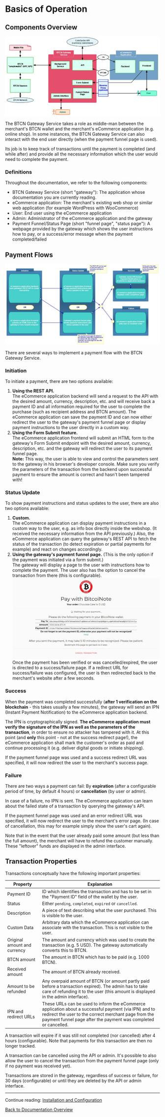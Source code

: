 # Basics of Operation

## Components Overview

![Components Chart](images/BTCNGatewayServiceComponents.jpg)

The BTCN Gateway Service takes a role as middle-man between the merchant's BTCN wallet and the merchant's eCommerce application (e.g. online shop). In some instances, the BTCN Gateway Service can also interact with the end user directly (when the payment funnel page is used).

Its job is to keep track of transactions until the payment is completed (and while after) and provide all the necessary information which the user would need to complete the payment.

### Definitions

Throughout the documentation, we refer to the following components:

* BTCN Gateway Service (short "gateway"): The application whose documentation you are currently reading.
* eCommerce application: The merchant's existing web shop or similar web application (for example WordPress with WooCommerce)
* User: End user using the eCommerce application
* Admin: Administrator of the eCommerce application and the gateway
* Payment Funnel/Status Page (short "funnel page", "status page"): A webpage provided by the gateway which shows the user instructions how to pay, or a success/error message when the payment completed/failed

## Payment Flows

![Payment Flows](images/BTCNGatewayServiceFlow.jpg)

There are several ways to implement a payment flow with the BTCN Gateway Service.

### Initiation

To initiate a payment, there are two options available:

1. **Using the REST API.**  
   The eCommerce application backend will send a request to the API with the desired amount, currency, description, etc. and will receive back a payment ID and all information required for the user to complete the purchase (such as recipient address and BTCN amount). The eCommerce application can save the payment ID and can now either redirect the user to the gateway's payment funnel page or display payment instructions to the user directly in a custom way.
2. **Using the Form Submit feature.**  
   The eCommerce application frontend will submit an HTML form to the gateway's Form Submit endpoint with the desired amount, currency, description, etc. and the gateway will redirect the user to its payment funnel page.  
   **Note:** This way, the user is able to view and control the parameters sent to the gateway in his browser's developer console. Make sure you verify the parameters of the transaction from the backend upon successful payment to ensure the amount is correct and hasn't been tampered with!

### Status Update

To show payment instructions and status updates to the user, there are also two options available:

1. **Custom.**  
   The eCommerce application can display payment instructions in a custom way to the user, e.g. as info box directly inside the webshop. (It received the necessary information from the API previously.) Also, the eCommerce application can query the gateway's REST API to fetch the status of the transaction (to detect expiration or partial payments for example) and react on changes accordingly.
2. **Using the gateway's payment funnel page.**  (This is the only option if the payment was initiated via a form submit.)  
   The gateway will display a page to the user with instructions how to complete the payment. The user also has the option to cancel the transaction from there (this is configurable).  
   ![Funnel Page Screenshot](images/FunnelPage.jpg)  
   Once the payment has been verified or was cancelled/expired, the user is directed to a success/failure page. If a redirect URL for success/failure was configured, the user is then redirected back to the merchant's website after a few seconds.

### Success

When the payment was completed successfully (**after 1 verification on the blockchain** - this takes usually a few minutes), the gateway will send an IPN (Instant Payment Notification) to the eCommerce application backend.

The IPN is cryptographically signed. **The eCommerce application must verify the signature of the IPN as well as the parameters of the transaction**, in order to ensure no attacker has tampered with it. At this point (and **only** this point - not at the success redirect page!), the eCommerce application shall mark the customer's order as paid and continue processing it (e.g. deliver digital goods or initiate shipping).

If the payment funnel page was used and a success redirect URL was specified, it will now redirect the user to the merchant's success page.

### Failure

There are two ways a payment can fail: By **expiration** (after a configurable period of time, by default 4 hours) or **cancellation** (by user or admin).

In case of a failure, no IPN is sent. The eCommerce application can learn about the failed state of a transaction by querying the gateway's API.

If the payment funnel page was used and an error redirect URL was specified, it will now redirect the user to the merchant's error page. (In case of cancellation, this may for example simply show the user's cart again).

Note that in the event that the user already paid some amount (but less than the full amount), the merchant will have to refund the customer manually. These "leftover" funds are displayed in the admin interface.

## Transaction Properties

Transactions conceptually have the following important properties:

|Property|Explanation|
| --- | --- |
|Payment ID|ID which identifies the transaction and has to be set in the "Payment ID" field of the wallet by the user.|
|Status|Either `pending`, `completed`, `expired` or `cancelled`.|
|Description|A piece of text describing what the user purchased. This is visible to the user.|
|Custom Data|Arbitrary data which the eCommerce application can associate with the transaction. This is not visible to the user.|
|Original amount and currency|The amount and currency which was used to create the transaction (e.g. 5 USD). The gateway automatically converts this to BTCN.|
|BTCN amount|The amount in BTCN which has to be paid (e.g. 1000 BTCN).|
|Received amount|The amount of BTCN already received.|
|Amount to be refunded|Any overpaid amount of BTCN (or amount partly paid before a transaction expired). The admin has to take care of refunding it to the user (this amount is displayed in the admin interface).|
|IPN and redirect URLs|These URLs can be used to inform the eCommerce application about a successful payment (via IPN) and to redirect the user to the correct merchant page from the payment funnel page after the payment was completed or cancelled.|

A transaction will expire if it was still not completed (nor cancelled) after 4 hours (configurable). Note that payments for this transaction are then no longer tracked.

A transaction can be cancelled using the API or admin. It's possible to also allow the user to cancel the transaction from the payment funnel page (only if no payment was received yet).

Transactions are stored in the gateway, regardless of success or failure, for 30 days (configurable) or until they are deleted by the API or admin interface.

-----

Continue reading: [Installation and Configuration](installation-and-configuration.md)

[Back to Documentation Overview](index.md)
